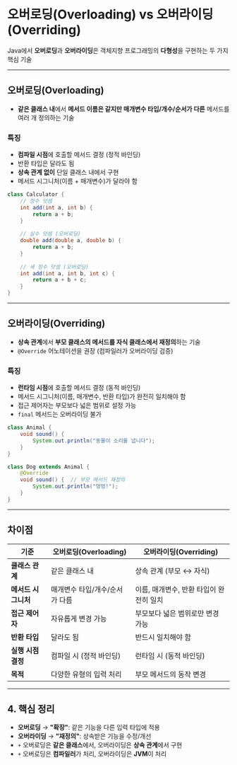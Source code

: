 # 오버로딩(Overloading) vs 오버라이딩(Overriding)

Java에서 **오버로딩**과 **오버라이딩**은 객체지향 프로그래밍의 **다형성**을 구현하는 두 가지 핵심 기술

---

## 오버로딩(Overloading)

- **같은 클래스 내**에서 **메서드 이름은 같지만 매개변수 타입/개수/순서가 다른** 메서드를 여러 개 정의하는 기술

### **특징**  
- **컴파일 시점**에 호출할 메서드 결정 (정적 바인딩)  
- 반환 타입은 달라도 됨  
- **상속 관계 없이** 단일 클래스 내에서 구현  
- 메서드 시그니처(이름 + 매개변수)가 달라야 함

```Java
class Calculator {
    // 정수 덧셈
    int add(int a, int b) {
        return a + b;
    }
    
    // 실수 덧셈 (오버로딩)
    double add(double a, double b) {
        return a + b;
    }
    
    // 세 정수 덧셈 (오버로딩)
    int add(int a, int b, int c) {
        return a + b + c;
    }
}
```

---

## 오버라이딩(Overriding)

- **상속 관계**에서 **부모 클래스의 메서드를 자식 클래스에서 재정의**하는 기술  
- `@Override` 어노테이션을 권장 (컴파일러가 오버라이딩 검증)

### **특징**  
- **런타임 시점**에 호출할 메서드 결정 (동적 바인딩)  
- 메서드 시그니처(이름, 매개변수, 반환 타입)가 완전히 일치해야 함  
- 접근 제어자는 부모보다 넓은 범위로 설정 가능  
- `final` 메서드는 오버라이딩 불가

```Java
class Animal {
    void sound() {
        System.out.println("동물이 소리를 냅니다");
    }
}

class Dog extends Animal {
    @Override
    void sound() {  // 부모 메서드 재정의
        System.out.println("멍멍!");
    }
}
```

---

## 차이점

| 기준                | 오버로딩(Overloading)                     | 오버라이딩(Overriding)                    |
|---------------------|------------------------------------------|-------------------------------------------|
| **클래스 관계**     | 같은 클래스 내                           | 상속 관계 (부모 ↔ 자식)                   |
| **메서드 시그니처** | 매개변수 타입/개수/순서가 다름           | 이름, 매개변수, 반환 타입이 완전히 일치   |
| **접근 제어자**     | 자유롭게 변경 가능                       | 부모보다 넓은 범위로만 변경 가능          |
| **반환 타입**       | 달라도 됨                                | 반드시 일치해야 함                        |
| **실행 시점 결정**  | 컴파일 시 (정적 바인딩)                  | 런타임 시 (동적 바인딩)                   |
| **목적**            | 다양한 유형의 입력 처리                  | 부모 메서드의 동작 변경                   |

---

## 4. 핵심 정리

- **오버로딩** → **"확장"**: 같은 기능을 다른 입력 타입에 적용  
- **오버라이딩** → **"재정의"**: 상속받은 기능을 수정/개선  
- `+` 오버로딩은 **같은 클래스**에서, 오버라이딩은 **상속 관계**에서 구현  
- `+` 오버로딩은 **컴파일러**가 처리, 오버라이딩은 **JVM**이 처리  

